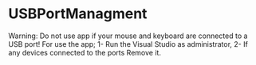 # USBPortManagment
Warning: Do not use app if your mouse and keyboard are connected to a USB port!
For use the app;
1- Run the Visual Studio as administrator,
2- If any devices connected to the ports Remove it.
